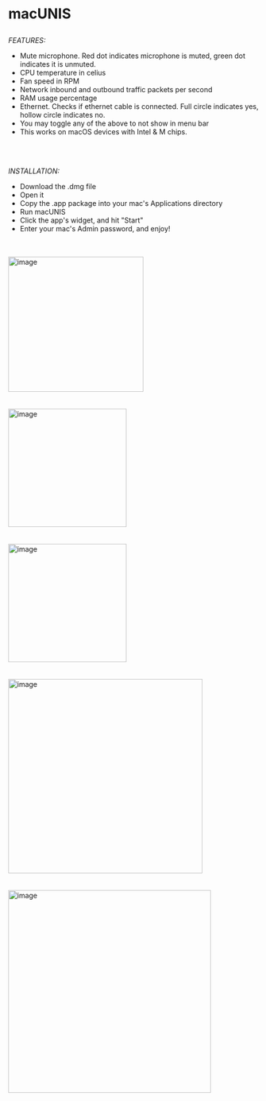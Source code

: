 <h1>                         

macUNIS

</h1>



_FEATURES:_
- Mute microphone. Red dot indicates microphone is muted, green dot indicates it is unmuted.
- CPU temperature in celius
- Fan speed in RPM
- Network inbound and outbound traffic packets per second
- RAM usage percentage
- Ethernet. Checks if ethernet cable is connected. Full circle indicates yes, hollow circle indicates no.
- You may toggle any of the above to not show in menu bar
- This works on macOS devices with Intel & M chips.
<br>
<br>



_INSTALLATION:_
- Download the .dmg file
- Open it
- Copy the .app package into your mac's Applications directory
- Run macUNIS
- Click the app's widget, and hit "Start"
- Enter your mac's Admin password, and enjoy!




<br>
<br>
<img width="272" alt="image" src="https://github.com/amirunis/macUNIS/assets/77440128/944034a7-2f5f-46f1-8dad-88429a85372b">

<br>
<br>
<br>
<img width="238" alt="image" src="https://github.com/amirunis/macUNIS/assets/77440128/187def17-1098-4878-beb5-f041f578ccf3">


<br>
<br>
<br>
<img width="238" alt="image" src="https://github.com/amirunis/macUNIS/assets/77440128/c764b420-66fb-4034-ab2b-9e17a588f867">


<br>
<br>
<br>
<img width="391" alt="image" src="https://github.com/amirunis/macUNIS/assets/77440128/4060e89d-7c07-490a-b83f-c4e22fee2967">
<br>
<br>
<br>
<img width="408" alt="image" src="https://github.com/amirunis/macUNIS/assets/77440128/deaedd74-9378-4702-bc3f-00e0dc8cc383">
